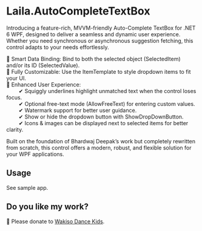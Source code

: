 ﻿# Laila.AutoCompleteTextBox
Introducing a feature-rich, MVVM-friendly Auto-Complete TextBox for .NET 6 WPF, designed to deliver a seamless and dynamic user experience. Whether you need synchronous or asynchronous suggestion fetching, this control adapts to your needs effortlessly.

🔹 Smart Data Binding: Bind to both the selected object (SelectedItem) and/or its ID (SelectedValue).  
🔹 Fully Customizable: Use the ItemTemplate to style dropdown items to fit your UI.  
🔹 Enhanced User Experience:  
`    ` ✔ Squiggly underlines highlight unmatched text when the control loses focus.  
`    ` ✔ Optional free-text mode (AllowFreeText) for entering custom values.  
`    ` ✔ Watermark support for better user guidance.  
`    ` ✔ Show or hide the dropdown button with ShowDropDownButton.  
`    ` ✔ Icons & images can be displayed next to selected items for better clarity.  

Built on the foundation of Bhardwaj Deepak’s work but completely rewritten from scratch, this control offers a modern, robust, and flexible solution for your WPF applications.

## Usage
See sample app.

## Do you like my work?
💞️ Please donate to [Wakiso Dance Kids](https://gofund.me/ec6c7948).
